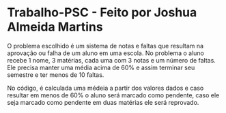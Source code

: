 # Trabalho-PSC - Feito por Joshua Almeida Martins

O problema escolhido é um sistema de notas e faltas que resultam na aprovação ou falha de um aluno em uma escola. No problema o aluno recebe 1 nome, 3 matérias, cada uma com 3 notas e um número de faltas. Ele precisa manter uma média acima de 60% e assim terminar seu semestre e ter menos de 10 faltas.

No código, é calculada uma médeia a partir dos valores dados e caso resultar em menos de 60% o aluno será marcado como pendente, caso ele seja marcado como pendente em duas matérias ele será reprovado. 
